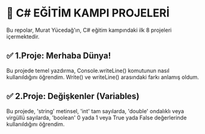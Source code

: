 # 🚀 C# EĞİTİM KAMPI PROJELERİ
Bu repolar, Murat Yücedağ'ın, C# eğitim kampındaki ilk 8 projeleri içermektedir.

## ✅ 1.Proje: Merhaba Dünya!
Bu projede temel yazdırma, Console.writeLine() komutunun nasıl kullanıldığını öğrendim. Write() ve writeLine() arasındaki farkı anlamış oldum.

## ✅ 2.Proje: Değişkenler (Variables)
Bu projede, 'string' metinsel, 'int' tam sayılarda, 'double' ondalıklı veya virgüllü sayılarda, 'boolean' 0 yada 1 veya True yada False değerlerinde kullanıldığını öğrendim.
